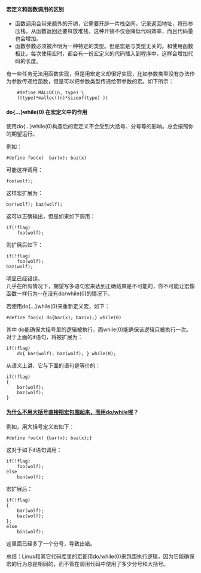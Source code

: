 #### 宏定义和函数调用的区别
*  函数调用会带来额外的开销，它需要开辟一片栈空间，记录返回地址，将形参压栈，从函数返回还要释放堆栈，这种开销不仅会降低代码效率，而且代码量也会增加。
*  函数参数必须被声明为一种特定的类型。但是宏是与类型无关的。和使用函数相比，每次使用宏时，都会有一份宏定义的代码插入到程序中，这样会增加代码的长度。


有一些任务无法用函数实现，但是用宏定义却很好实现，比如参数类型没有办法作为参数传递给函数，但是可以把参数类型传递给带参数的宏。如下所示：

		#define MALLOC(n, type) \
		((type)*malloc((n)*sizeof(type) ))

#### do{...}while(0) 在宏定义中的作用
使用do{...}while(0)构造后的宏定义不会受到大括号、分号等的影响。总会按照你的期望运行。

例如：  

	#define foo(x)  bar(x); baz(x)
可能这样调用：

	foo(wolf);
这样宏扩展为：

	bar(wolf); baz(wolf);
这可以正确输出，但是如果如下调用：

	if(!flag)
		foo(wolf);
则扩展后如下：

	if(!flag)
		foo(wolf);
	baz(wolf);
明显已经错误。  
几乎在所有情况下，期望写多语句宏来达到正确结果是不可能的，你不可能让宏像函数一样行为--在没有do/while(0)的情况下。  

若使用do{...}while(0)来重新定义宏，如下：

	#define foo(x) do{bar(x); baz(x);} while(0)
其中 do能确保大括号里的逻辑被执行，而while(0)能确保该逻辑只被执行一次。对于上面的if语句，将被扩展为：

	if(!flag)
		do{ bar(wolf); baz(wolf); } while(0);
从语义上讲，它与下面的语句是等价的：

	if(!flag)
	{
		bar(wolf);
		baz(wolf);
	}

#### [为什么不用大括号直接把宏包围起来，而用do/while呢](https://blog.csdn.net/liliangbao/article/details/4163440)？
例如，用大括号定义宏如下：

	#define foo(x) {bar(x); baz(x);}
这对于如下if语句调用：

	if(!flag)
		foo(wolf);
	else
		bin(wolf);
宏扩展后：

	if(!flag)
	{
		bar(wolf);
		baz(wolf);
	};
	else
		bin(wolf);
这里面已经多了一个分号，导致出错。

总结：Linux和其它代码库里的宏都用do/while(0)来包围执行逻辑，因为它能确保宏的行为总是相同的，而不管在调用代码中使用了多少分号和大括号。

